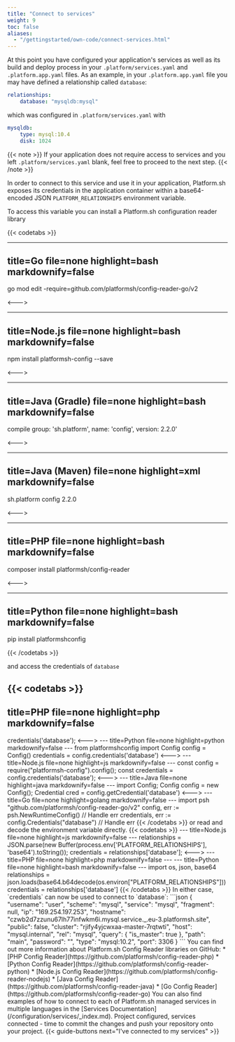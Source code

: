 ```yaml
---
title: "Connect to services"
weight: 9
toc: false
aliases:
  - "/gettingstarted/own-code/connect-services.html"
---
```


At this point you have configured your application's services as well as its build and deploy process in your `.platform/services.yaml` and `.platform.app.yaml` files. As an example, in your `.platform.app.yaml` file you may have defined a relationship called `database`:

```yaml
relationships:
    database: "mysqldb:mysql"
```

which was configured in `.platform/services.yaml` with

```yaml
mysqldb:
    type: mysql:10.4
    disk: 1024
```

{{< note >}}
If your application does not require access to services and you left `.platform/services.yaml` blank, feel free to proceed to the next step.
{{< /note >}}

In order to connect to this service and use it in your application, Platform.sh exposes its credentials in the application container within a base64-encoded JSON `PLATFORM_RELATIONSHIPS` environment variable.

To access this variable you can install a Platform.sh configuration reader library

{{< codetabs >}}

---
title=Go
file=none
highlight=bash
markdownify=false
---

go mod edit -require=github.com/platformsh/config-reader-go/v2

<--->

---
title=Node.js
file=none
highlight=bash
markdownify=false
---

npm install platformsh-config --save

<--->

---
title=Java (Gradle)
file=none
highlight=bash
markdownify=false
---

compile group: 'sh.platform', name: 'config', version: 2.2.0'

<--->

---
title=Java (Maven)
file=none
highlight=xml
markdownify=false
---

<dependency>
    <groupId>sh.platform</groupId>
    <artifactId>config</artifactId>
    <version>2.2.0</version>
</dependency>

<--->

---
title=PHP
file=none
highlight=bash
markdownify=false
---

composer install platformsh/config-reader

<--->

---
title=Python
file=none
highlight=bash
markdownify=false
---

pip install platformshconfig

{{< /codetabs >}}


and access the credentials of `database`

{{< codetabs >}}
---
title=PHP
file=none
highlight=php
markdownify=false
---
<?php

use Platformsh\ConfigReader\Config;

$config = new Config();
$credentials = $config->credentials('database');

<--->
---
title=Python
file=none
highlight=python
markdownify=false
---

from platformshconfig import Config

config = Config()
credentials = config.credentials('database')

<--->

---
title=Node.js
file=none
highlight=js
markdownify=false
---

const config = require("platformsh-config").config();
const credentials = config.credentials('database');

<--->

---
title=Java
file=none
highlight=java
markdownify=false
---
import Config;

Config config = new Config();
Credential cred = config.getCredential('database')

<--->

---
title=Go
file=none
highlight=golang
markdownify=false
---

import psh "github.com/platformsh/config-reader-go/v2"

config, err := psh.NewRuntimeConfig()
// Handle err

credentials, err := config.Credentials("database")
// Handle err

{{< /codetabs >}}



or read and decode the environment variable directly.


{{< codetabs >}}

---
title=Node.js
file=none
highlight=js
markdownify=false
---

relationships = JSON.parse(new Buffer(process.env['PLATFORM_RELATIONSHIPS'], 'base64').toString());
credentials = relationships['database'];

<--->

---
title=PHP
file=none
highlight=php
markdownify=false
---
<?php

$relationships = json_decode(base64_decode(getenv('PLATFORM_RELATIONSHIPS')), TRUE);
$credentials = $relationships['database'];

<--->

---
title=Python
file=none
highlight=bash
markdownify=false
---

import os, json, base64

relationships = json.loads(base64.b64decode(os.environ["PLATFORM_RELATIONSHIPS"]))
credentials = relationships['database']

{{< /codetabs >}}

In either case, `credentials` can now be used to connect to `database`:

```json
{
  "username": "user",
  "scheme": "mysql",
  "service": "mysql",
  "fragment": null,
  "ip": "169.254.197.253",
  "hostname": "czwb2d7zzunu67lh77infwkm6i.mysql.service._.eu-3.platformsh.site",
  "public": false,
  "cluster": "rjify4yjcwxaa-master-7rqtwti",
  "host": "mysql.internal",
  "rel": "mysql",
  "query": {
    "is_master": true
  },
  "path": "main",
  "password": "",
  "type": "mysql:10.2",
  "port": 3306
}
```

You can find out more information about Platform.sh Config Reader libraries on GitHub:

* [PHP Config Reader](https://github.com/platformsh/config-reader-php)
* [Python Config Reader](https://github.com/platformsh/config-reader-python)
* [Node.js Config Reader](https://github.com/platformsh/config-reader-nodejs)
* [Java Config Reader](https://github.com/platformsh/config-reader-java)
* [Go Config Reader](https://github.com/platformsh/config-reader-go)

You can also find examples of how to connect to each of Platform.sh managed services in multiple languages in the [Services Documentation](/configuration/services/_index.md).

Project configured, services connected - time to commit the changes and push your repository onto your project.

{{< guide-buttons next="I've connected to my services" >}}
